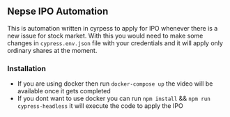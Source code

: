 ## Nepse IPO Automation
This is automation written in cyrpess to apply for IPO whenever there is a new issue for stock market.
With this you would need to make some changes in `cypress.env.json` file with your credentials and it will apply only ordinary shares at the moment.

### Installation
- If you are using docker then run `docker-compose up` the video will be available once it gets completed
- If you dont want to use docker you can run `npm install` && `npm run cypress-headless` it will execute the code to apply the IPO